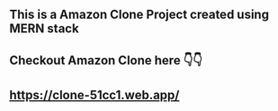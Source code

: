 ## This is a Amazon Clone Project created using MERN stack
## Checkout Amazon Clone here 👇👇
## https://clone-51cc1.web.app/
